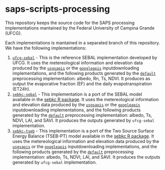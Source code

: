 # saps-scripts-processing

This repository keeps the source code for the SAPS processing implementations mantained by the Federal University of Campina Grande (UFCG).

Each implementations is mantained in a separated branch of this repository. We have the following implementations:

1. [`ufcg-sebal`](https://github.com/ufcg-lsd/saps-scripts-processing/tree/ufcg-sebal) - This is the reference SEBAL implementation developed by UFCG. It uses the metereological information and elevation data produced by the [`usgsapis`](https://github.com/ufcg-lsd/saps-scripts-inputdownload/tree/googleapis) or the [`googleapis`](https://github.com/ufcg-lsd/saps-scripts-inputdownload/tree/googleapis) inputdownloading implementations, and the following products generated by the [`default`](https://github.com/ufcg-lsd/saps-scripts-preprocessing/tree/default) preprocessing implementation: albedo, Rn, Ts, NDVI. It produces as output the evaporative fraction (EF) and the daily evapotranspiration (ET24h).
1. [`sebkc-sebal`](https://github.com/ufcg-lsd/saps-scripts-processing/tree/sebkc-sebal) - This implementation is a port of the  SEBAL model available in the [sebkc R package](https://rdrr.io/github/gowusu/sebkc/). It uses the metereological information and elevation data produced by the [`usgsapis`](https://github.com/ufcg-lsd/saps-scripts-inputdownload/tree/googleapis) or the [`googleapis`](https://github.com/ufcg-lsd/saps-scripts-inputdownload/tree/googleapis) inputdownloading implementations, and the following products generated by the [`default`](https://github.com/ufcg-lsd/saps-scripts-preprocessing/tree/default) preprocessing implementation: albedo, Ts, NDVI, LAI, and SAVI. It produces the outputs generated by `ufcg-sebal` implementation.
1. [`sebkc-tseb`](https://github.com/ufcg-lsd/saps-scripts-processing/tree/sebkc-tseb) - This implementation is a port of the  Two Source Surface Energy Balance (TSEB-PT) model available in the [sebkc R package](https://rdrr.io/github/gowusu/sebkc/). It uses the metereological information and elevation data produced by the [`usgsapis`](https://github.com/ufcg-lsd/saps-scripts-inputdownload/tree/googleapis) or the [`googleapis`](https://github.com/ufcg-lsd/saps-scripts-inputdownload/tree/googleapis) inputdownloading implementations, and the following products generated by the [`default`](https://github.com/ufcg-lsd/saps-scripts-preprocessing/tree/default) preprocessing implementation: albedo, Ts, NDVI, LAI, and SAVI. It produces the outputs generated by `ufcg-sebal` implementation.
